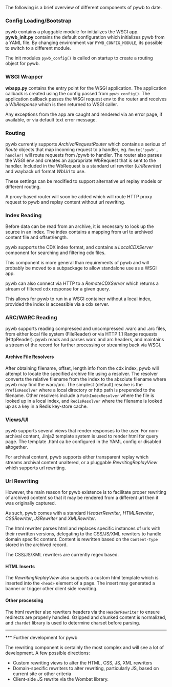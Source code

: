 The following is a brief overview of different components of pywb to date.

### Config Loading/Bootstrap

pywb contains a pluggable module for initializes the WSGI app.
**pywb_init.py** contains the default configuration which initializes pywb from a YAML file.
By changing environment var `PYWB_CONFIG_MODULE`, its possible to switch to a different module.

The init modules `pywb_config()` is called on startup to create a routing object for pywb.

### WSGI Wrapper

**wbapp.py** contains the entry point for the WSGI application. The application callback is created using the config passed from `pywb_config()`. The application callback passes the WSGI request env to the router and receives a *WbResponse* which is then returned to WSGI caller.

Any exceptions from the app are caught and rendered via an error page, if available, or via default text error message.

### Routing

pywb currently supports *ArchivalRequestRouter* which contains a serious of *Route* objects that map incoming request to a handler, eg. `Route('pywb', handler)` will route requests from /pywb to handler.
The router also parses the WSGI env and creates an appropriate WbRequest that is sent to the handler.
Included in the WbRequest is a standard url rewriter (*UrlRewriter*) and wayback url format *WbUrl* to use.

These settings can be modified to support alternative url replay models or different routing.

A proxy-based router will soon be added which will route HTTP proxy request to pywb and replay content without url rewriting.

### Index Reading

Before data can be read from an archive, it is necessary to look up the source in an index.
The index contains a mapping from url to archived content file and offset/length.

pywb supports the CDX index format, and contains a *LocalCDXServer* component for searching and filtering cdx files.

This component is more general than requirements of pywb and will probably be moved to a subpackage to allow standalone use as a WSGI app.

pywb can also connect via HTTP to a *RemoteCDXServer* which returns a stream of filtered cdx response for a given query.

This allows for pywb to run in a WSGI container without a local index, provided the index is accessible via a cdx server.

### ARC/WARC Reading

pywb supports reading compressed and uncompressed .warc and .arc files, from either local file system (FileReader) or via HTTP 1.1 Range requests (HttpReader).
pywb reads and parses warc and arc headers, and maintains a stream of the record for further processing or streaming back via WSGI.

#### Archive File Resolvers

After obtaining filename, offset, length info from the cdx index, pywb will attempt to locate the specified archive file using a resolver. The resolver converts the relative filename from the index to the absolute filename where pywb may find the warc/arc. The simplest (default) resolve is the `PrefixResolver` where a local directory or http path is prepended to the filename. Other resolvers include a `PathIndexResolver` where the file is looked up in a local index, and `RedisResolver` where the filename is looked up as a key in a Redis key-store cache.

### Views/UI

pywb supports several views that render responses to the user.
For non-archival content, Jinja2 template system is used to render html for query page.
The template .html ca be configured in the YAML config or disabled altogether.

For archival content, pywb supports either transparent replay which streams archival content unaltered, or a pluggable *RewritingReplayView* which supports url rewriting.

### Url Rewriting

However, the main reason for pywb existence is to facilitate proper rewriting of archived content so that it may be rendered from a different url then it was originally captured.

As such, pywb comes with a standard *HeaderRewriter*, *HTMLRewriter*, *CSSRewriter*, *JSRewriter* and *XMLRewriter*.

The html rewriter parses html and replaces specific instances of urls with their rewritten versions, delegating to the CSS/JS/XML rewriters to handle domain specific content. Content is rewritten based on the `Content-Type` stored in the archived record.

The CSS/JS/XML rewriters are currently regex based.

#### HTML Inserts

The *RewritingReplayView* also supports a custom html template which is inserted into the `<head>` element of a page. The insert may generated a banner or trigger other client side rewriting.

#### Other processing

The html rewriter also rewriters headers via the `HeaderRewriter` to ensure redirects are properly handled.
Gzipped and chunked content is normalized, and `chardet` library is used to determine charset before parsing.

---

*** Further development for pywb

The rewriting component is certainly the most complex and will see a lot of development. 
A few possible directions:

* Custom rewriting views to alter the HTML, CSS, JS, XML rewriters
* Domain-specific rewriters to alter rewriting, particularly JS, based on current site or other criteria
* Client-side JS rewrite via the Wombat library.
